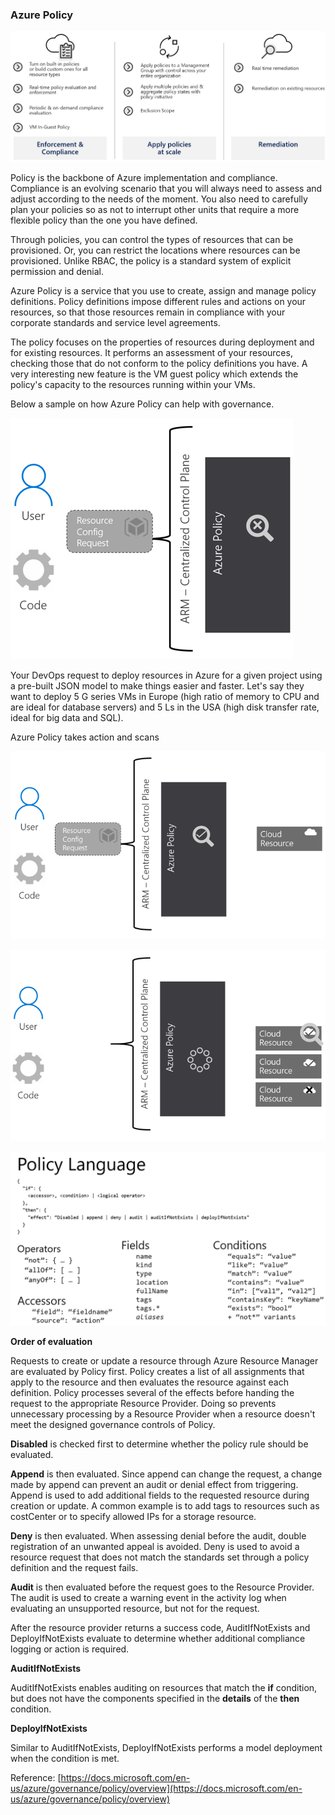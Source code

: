 ### Azure Policy

![azure-policy](../images/azure-policy.png)


Policy is the backbone of Azure implementation and compliance. Compliance is an evolving scenario that you will always need to assess and adjust according to the needs of the moment. You also need to carefully plan your policies so as not to interrupt other units that require a more flexible policy than the one you have defined.

Through policies, you can control the types of resources that can be provisioned. Or, you can restrict the locations where resources can be provisioned. Unlike RBAC, the policy is a standard system of explicit permission and denial.

Azure Policy is a service that you use to create, assign and manage policy definitions. Policy definitions impose different rules and actions on your resources, so that those resources remain in compliance with your corporate standards and service level agreements.

The policy focuses on the properties of resources during deployment and for existing resources. It performs an assessment of your resources, checking those that do not conform to the policy definitions you have. A very interesting new feature is the VM guest policy which extends the policy's capacity to the resources running within your VMs.

Below a sample on how Azure Policy can help with governance.

![azure-policy-1](../images/azure-policy-1.png)

Your DevOps request to deploy resources in Azure for a given project using a pre-built JSON model to make things easier and faster. Let's say they want to deploy 5 G series VMs in Europe (high ratio of memory to CPU and are ideal for database servers) and 5 Ls in the USA (high disk transfer rate, ideal for big data and SQL).

Azure Policy takes action and scans

![azure-policy-2](../images/azure-policy-2.png)

![azure-policy-2](../images/azure-policy-3.png)

![azure-policy-4](../images/azure-policy-4.png)

**Order of evaluation**

Requests to create or update a resource through Azure Resource Manager are evaluated by Policy first. Policy creates a list of all assignments that apply to the resource and then evaluates the resource against each definition. Policy processes several of the effects before handing the request to the appropriate Resource Provider. Doing so prevents unnecessary processing by a Resource Provider when a resource doesn't meet the designed governance controls of Policy.

**Disabled** is checked first to determine whether the policy rule should be evaluated.

**Append** is then evaluated. Since append can change the request, a change made by append can prevent an audit or denial effect from triggering. Append is used to add additional fields to the requested resource during creation or update. A common example is to add tags to resources such as costCenter or to specify allowed IPs for a storage resource.

**Deny** is then evaluated. When assessing denial before the audit, double registration of an unwanted appeal is avoided. Deny is used to avoid a resource request that does not match the standards set through a policy definition and the request fails.

**Audit** is then evaluated before the request goes to the Resource Provider. The audit is used to create a warning event in the activity log when evaluating an unsupported resource, but not for the request.

After the resource provider returns a success code, AuditIfNotExists and DeployIfNotExists evaluate to determine whether additional compliance logging or action is required.

**AuditIfNotExists**

AuditIfNotExists enables auditing on resources that match the **if** condition, but does not have the components specified in the **details** of the **then** condition.

**DeployIfNotExists**

Similar to AuditIfNotExists, DeployIfNotExists performs a model deployment when the condition is met.

Reference: [https://docs.microsoft.com/en-us/azure/governance/policy/overview](https://docs.microsoft.com/en-us/azure/governance/policy/overview) 


